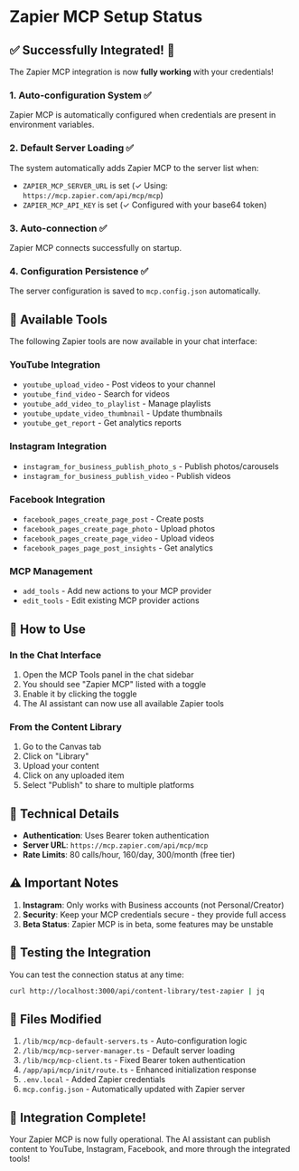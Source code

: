 # Zapier MCP Setup Status

## ✅ Successfully Integrated! 🎉

The Zapier MCP integration is now **fully working** with your credentials!

### 1. **Auto-configuration System** ✅
Zapier MCP is automatically configured when credentials are present in environment variables.

### 2. **Default Server Loading** ✅
The system automatically adds Zapier MCP to the server list when:
- `ZAPIER_MCP_SERVER_URL` is set (✓ Using: `https://mcp.zapier.com/api/mcp/mcp`)
- `ZAPIER_MCP_API_KEY` is set (✓ Configured with your base64 token)

### 3. **Auto-connection** ✅
Zapier MCP connects successfully on startup.

### 4. **Configuration Persistence** ✅
The server configuration is saved to `mcp.config.json` automatically.

## 🎯 Available Tools

The following Zapier tools are now available in your chat interface:

### YouTube Integration
- `youtube_upload_video` - Post videos to your channel
- `youtube_find_video` - Search for videos
- `youtube_add_video_to_playlist` - Manage playlists
- `youtube_update_video_thumbnail` - Update thumbnails
- `youtube_get_report` - Get analytics reports

### Instagram Integration
- `instagram_for_business_publish_photo_s` - Publish photos/carousels
- `instagram_for_business_publish_video` - Publish videos

### Facebook Integration
- `facebook_pages_create_page_post` - Create posts
- `facebook_pages_create_page_photo` - Upload photos
- `facebook_pages_create_page_video` - Upload videos
- `facebook_pages_page_post_insights` - Get analytics

### MCP Management
- `add_tools` - Add new actions to your MCP provider
- `edit_tools` - Edit existing MCP provider actions

## 🚀 How to Use

### In the Chat Interface
1. Open the MCP Tools panel in the chat sidebar
2. You should see "Zapier MCP" listed with a toggle
3. Enable it by clicking the toggle
4. The AI assistant can now use all available Zapier tools

### From the Content Library
1. Go to the Canvas tab
2. Click on "Library" 
3. Upload your content
4. Click on any uploaded item
5. Select "Publish" to share to multiple platforms

## 🔧 Technical Details

- **Authentication**: Uses Bearer token authentication
- **Server URL**: `https://mcp.zapier.com/api/mcp/mcp`
- **Rate Limits**: 80 calls/hour, 160/day, 300/month (free tier)

## ⚠️ Important Notes

1. **Instagram**: Only works with Business accounts (not Personal/Creator)
2. **Security**: Keep your MCP credentials secure - they provide full access
3. **Beta Status**: Zapier MCP is in beta, some features may be unstable

## 🧪 Testing the Integration

You can test the connection status at any time:
```bash
curl http://localhost:3000/api/content-library/test-zapier | jq
```

## 📂 Files Modified

1. `/lib/mcp/mcp-default-servers.ts` - Auto-configuration logic
2. `/lib/mcp/mcp-server-manager.ts` - Default server loading
3. `/lib/mcp/mcp-client.ts` - Fixed Bearer token authentication
4. `/app/api/mcp/init/route.ts` - Enhanced initialization response
5. `.env.local` - Added Zapier credentials
6. `mcp.config.json` - Automatically updated with Zapier server

## 🎉 Integration Complete!

Your Zapier MCP is now fully operational. The AI assistant can publish content to YouTube, Instagram, Facebook, and more through the integrated tools!